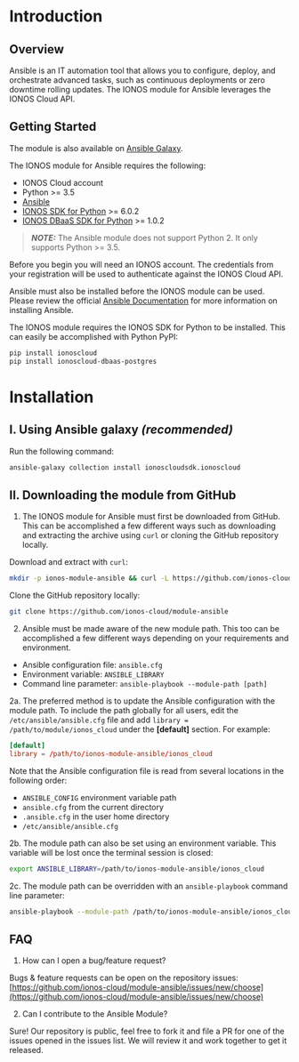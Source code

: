 # Introduction

## Overview

Ansible is an IT automation tool that allows you to configure, deploy, and orchestrate advanced tasks, such as continuous deployments or zero downtime rolling updates. The IONOS module for Ansible leverages the IONOS Cloud API.

## Getting Started

The module is also available on [Ansible Galaxy](https://galaxy.ansible.com/ionoscloudsdk/ionoscloud).

The IONOS module for Ansible requires the following:

* IONOS Cloud account
* Python >= 3.5
* [Ansible](https://www.ansible.com/)
* [IONOS SDK for Python](https://pypi.org/project/ionoscloud/) >= 6.0.2
* [IONOS DBaaS SDK for Python](https://pypi.org/project/ionoscloud-dbaas-postgres/) >= 1.0.2

> **_NOTE:_**  The Ansible module does not support Python 2. It only supports Python >= 3.5.

Before you begin you will need an IONOS account. The credentials from your registration will be used to authenticate against the IONOS Cloud API.

Ansible must also be installed before the IONOS module can be used. Please review the official [Ansible Documentation](http://docs.ansible.com/ansible/intro_installation.html) for more information on installing Ansible.

The IONOS module requires the IONOS SDK for Python to be installed. This can easily be accomplished with Python PyPI:

```bash
pip install ionoscloud
pip install ionoscloud-dbaas-postgres
```

# Installation

## I. Using Ansible galaxy _(recommended)_

  Run the following command:

  ```bash
  ansible-galaxy collection install ionoscloudsdk.ionoscloud
  ```

## II. Downloading the module from GitHub

1. The IONOS module for Ansible must first be downloaded from GitHub. This can be accomplished a few different ways such as downloading and extracting the archive using `curl` or cloning the GitHub repository locally.

  Download and extract with `curl`:

  ```bash
  mkdir -p ionos-module-ansible && curl -L https://github.com/ionos-cloud/module-ansible/tarball/master | tar zx -C ionos-module-ansible/ --strip-components=1
  ```

  Clone the GitHub repository locally:

  ```bash
  git clone https://github.com/ionos-cloud/module-ansible
  ```

2. Ansible must be made aware of the new module path. This too can be accomplished a few different ways depending on your requirements and environment.

  * Ansible configuration file: `ansible.cfg`
  * Environment variable: `ANSIBLE_LIBRARY`
  * Command line parameter: `ansible-playbook --module-path [path]`

  2a. The preferred method is to update the Ansible configuration with the module path. To include the path globally for all users, edit the `/etc/ansible/ansible.cfg` file and add `library = /path/to/module/ionos_cloud` under the **\[default\]** section. For example:

  ```conf
  [default]
  library = /path/to/ionos-module-ansible/ionos_cloud
  ```

  Note that the Ansible configuration file is read from several locations in the following order:

  * `ANSIBLE_CONFIG` environment variable path
  * `ansible.cfg` from the current directory
  * `.ansible.cfg` in the user home directory
  * `/etc/ansible/ansible.cfg`

  2b. The module path can also be set using an environment variable. This variable will be lost once the terminal session is closed:

  ```bash
  export ANSIBLE_LIBRARY=/path/to/ionos-module-ansible/ionos_cloud
  ```

  2c. The module path can be overridden with an `ansible-playbook` command line parameter:

  ```bash
  ansible-playbook --module-path /path/to/ionos-module-ansible/ionos_cloud playbook.yml
  ```

## FAQ

1. How can I open a bug/feature request?

Bugs & feature requests can be open on the repository issues: [https://github.com/ionos-cloud/module-ansible/issues/new/choose](https://github.com/ionos-cloud/module-ansible/issues/new/choose)

2. Can I contribute to the Ansible Module?

Sure! Our repository is public, feel free to fork it and file a PR for one of the issues opened in the issues list. We will review it and work together to get it released.

